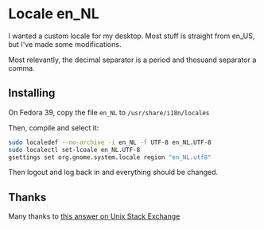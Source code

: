 # Locale en_NL

I wanted a custom locale for my desktop. Most stuff is straight from en_US, but I've made some modifications.

Most relevantly, the decimal separator is a period and thosuand separator a comma.

## Installing
On Fedora 39, copy the file `en_NL` to `/usr/share/i18n/locales`

Then, compile and select it:

```sh
sudo localedef --no-archive -i en_NL -f UTF-8 en_NL.UTF-8
sudo localectl set-lcoale en_NL.UTF-8
gsettings set org.gnome.system.locale region "en_NL.utf8"
```

Then logout and log back in and everything should be changed.

## Thanks

Many thanks to [this answer on Unix Stack Exchange](https://unix.stackexchange.com/a/197693/38945)
